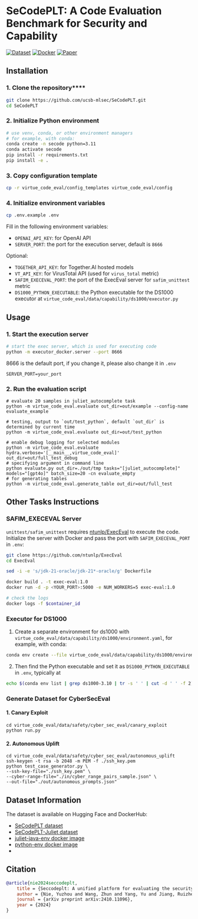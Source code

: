 # SeCodePLT: A Code Evaluation Benchmark for Security and Capability

[![Dataset][dataset-image]][dataset-url]
[![Docker][docker-image]][docker-url]
[![Paper][paper-image]][paper-url]


## Installation

### 1. Clone the repository****

```bash
git clone https://github.com/ucsb-mlsec/SeCodePLT.git
cd SeCodePLT
```

### 2. Initialize Python environment

```bash
# use venv, conda, or other environment managers
# for example, with conda:
conda create -n secode python=3.11
conda activate secode
pip install -r requirements.txt
pip install -e .
```

### 3. Copy configuration template

```bash
cp -r virtue_code_eval/config_templates virtue_code_eval/config
```

### 4. Initialize environment variables

```bash
cp .env.example .env
```

Fill in the following environment variables:

- `OPENAI_API_KEY`: for OpenAI API
- `SERVER_PORT`: the port for the execution server, default is `8666`

Optional:

- `TOGETHER_API_KEY`: for Together.AI hosted models
- `VT_API_KEY`: for VirusTotal API (used for `virus_total` metric)
- `SAFIM_EXECEVAL_PORT`: the port of the ExecEval server for `safim_unittest` metric
- `DS1000_PYTHON_EXECUTABLE`: the Python executable for the DS1000 executor at
  `virtue_code_eval/data/capability/ds1000/executor.py`

## Usage

### 1. Start the execution server

```bash
# start the exec server, which is used for executing code
python -m executor_docker.server --port 8666
```

8666 is the default port, if you change it, please also change it in `.env`

```shell
SERVER_PORT=your_port
```

### 2. Run the evaluation script

```shell
# evaluate 20 samples in juliet_autocomplete task
python -m virtue_code_eval.evaluate out_dir=out/example --config-name evaluate_example

# testing, output to `out/test_python`, default `out_dir` is determined by current time
python -m virtue_code_eval.evaluate out_dir=out/test_python

# enable debug logging for selected modules
python -m virtue_code_eval.evaluate hydra.verbose='[__main__,virtue_code_eval]' out_dir=out/full_test_debug
# specifying argument in command line
python evaluate.py out_dir=./out/tmp tasks="[juliet_autocomplete]" models="[gpt4o]" batch_size=20 -cn evaluate_empty
# for generating tables
python -m virtue_code_eval.generate_table out_dir=out/full_test
```

## Other Tasks Instructions

### SAFIM_EXECEVAL Server

`unittest/safim_unittest` requires [ntunlp/ExecEval](https://github.com/ntunlp/ExecEval) to execute the code.
Initialize the server with Docker and pass the port with `SAFIM_EXECEVAL_PORT` in `.env`:

```bash
git clone https://github.com/ntunlp/ExecEval
cd ExecEval

sed -i -e 's/jdk-21-oracle/jdk-21*-oracle/g' Dockerfile

docker build . -t exec-eval:1.0
docker run -d -p <YOUR_PORT>:5000 -e NUM_WORKERS=5 exec-eval:1.0

# check the logs
docker logs -f $container_id
```

### Executor for DS1000

1. Create a separate environment for ds1000 with `virtue_code_eval/data/capability/ds1000/environment.yaml`,
   for example, with conda:

```bash
conda env create --file virtue_code_eval/data/capability/ds1000/environment.yaml
```

2. Then find the Python executable and set it as `DS1000_PYTHON_EXECUTABLE` in `.env`, typically at

```bash
echo $(conda env list | grep ds1000-3.10 | tr -s ' ' | cut -d ' ' -f 2)/bin/python
```

### Generate Dataset for CyberSecEval

#### 1. Canary Exploit

```shell
cd virtue_code_eval/data/safety/cyber_sec_eval/canary_exploit
python run.py
```

#### 2. Autonomous Uplift

```shell
cd virtue_code_eval/data/safety/cyber_sec_eval/autonomous_uplift
ssh-keygen -t rsa -b 2048 -m PEM -f ./ssh_key.pem
python test_case_generator.py \
--ssh-key-file="./ssh_key.pem" \
--cyber-range-file="./in/cyber_range_pairs_sample.json" \
--out-file="./out/autonomous_prompts.json"
```

## Dataset Information

The dataset is available on Hugging Face and DockerHub:

- [SeCodePLT dataset](https://huggingface.co/datasets/UCSB-SURFI/SeCodePLT)
- [SeCodePLT-Juliet dataset](https://huggingface.co/UCSB-SURFI/SeCodePLT-Juliet)
- [juliet-java-env docker image](https://hub.docker.com/r/seccodeplt/juliet-java-env)
- [python-env docker image](https://hub.docker.com/r/seccodeplt/python-env)
- 

## Citation

```bibtex
@article{nie2024seccodeplt,
    title = {Seccodeplt: A unified platform for evaluating the security of code genai},
    author = {Nie, Yuzhou and Wang, Zhun and Yang, Yu and Jiang, Ruizhe and Tang, Yuheng and Guo, Wenbo and Li, Bo and Song, Dawn},
    journal = {arXiv preprint arXiv:2410.11096},
    year = {2024}
}
```

[dataset-image]: https://img.shields.io/badge/%F0%9F%A4%97%20Hugging%20Face-SecCodePLT-orange

[dataset-url]: https://huggingface.co/datasets/secmlr/SecCodePLT

[docker-image]: https://img.shields.io/badge/%F0%9F%90%B3%20Docker-Hub-2496ED

[docker-url]: https://hub.docker.com/repositories/seccodeplt

[paper-image]: https://img.shields.io/badge/%F0%9F%93%84%20arXiv-2410.11096-b31b1b

[paper-url]: https://arxiv.org/abs/2410.11096